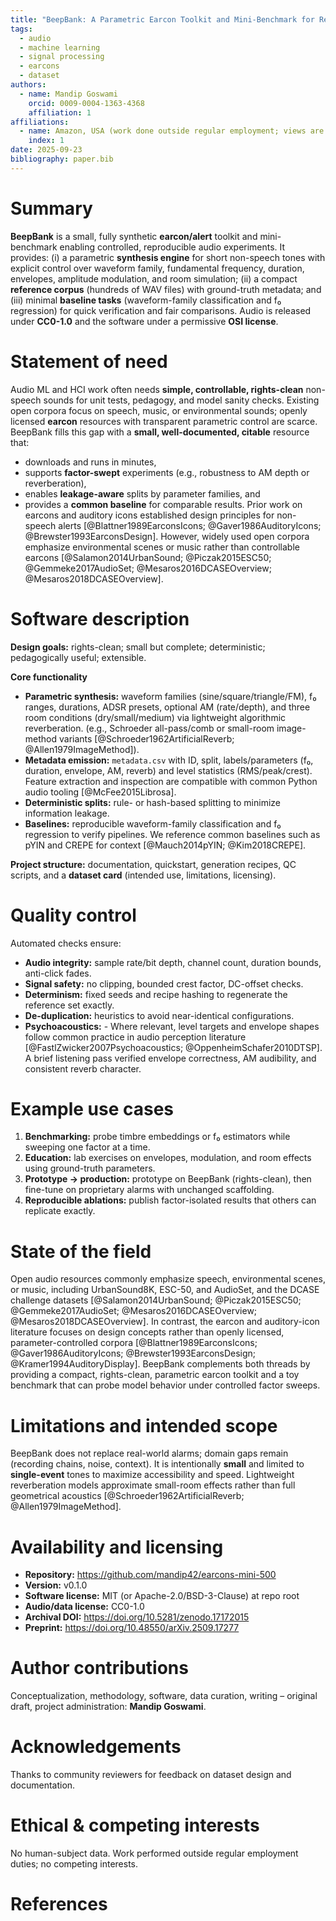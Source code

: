```yaml
---
title: "BeepBank: A Parametric Earcon Toolkit and Mini-Benchmark for Reproducible Audio Experiments"
tags:
  - audio
  - machine learning
  - signal processing
  - earcons
  - dataset
authors:
  - name: Mandip Goswami
    orcid: 0009-0004-1363-4368
    affiliation: 1
affiliations:
  - name: Amazon, USA (work done outside regular employment; views are the author's own)
    index: 1
date: 2025-09-23
bibliography: paper.bib
---
```


# Summary
**BeepBank** is a small, fully synthetic **earcon/alert** toolkit and mini-benchmark enabling controlled, reproducible audio experiments. It provides: (i) a parametric **synthesis engine** for short non-speech tones with explicit control over waveform family, fundamental frequency, duration, envelopes, amplitude modulation, and room simulation; (ii) a compact **reference corpus** (hundreds of WAV files) with ground-truth metadata; and (iii) minimal **baseline tasks** (waveform-family classification and f₀ regression) for quick verification and fair comparisons. Audio is released under **CC0-1.0** and the software under a permissive **OSI license**.

# Statement of need
Audio ML and HCI work often needs **simple, controllable, rights-clean** non-speech sounds for unit tests, pedagogy, and model sanity checks. Existing open corpora focus on speech, music, or environmental sounds; openly licensed **earcon** resources with transparent parametric control are scarce. BeepBank fills this gap with a **small, well-documented, citable** resource that:
- downloads and runs in minutes,
- supports **factor-swept** experiments (e.g., robustness to AM depth or reverberation),
- enables **leakage-aware** splits by parameter families, and
- provides a **common baseline** for comparable results.
Prior work on earcons and auditory icons established design principles for non-speech alerts [@Blattner1989EarconsIcons; @Gaver1986AuditoryIcons; @Brewster1993EarconsDesign]. However, widely used open corpora emphasize environmental scenes or music rather than controllable earcons [@Salamon2014UrbanSound; @Piczak2015ESC50; @Gemmeke2017AudioSet; @Mesaros2016DCASEOverview; @Mesaros2018DCASEOverview].

# Software description
**Design goals:** rights-clean; small but complete; deterministic; pedagogically useful; extensible.

**Core functionality**
- **Parametric synthesis:** waveform families (sine/square/triangle/FM), f₀ ranges, durations, ADSR presets, optional AM (rate/depth), and three room conditions (dry/small/medium) via lightweight algorithmic reverberation. (e.g., Schroeder all-pass/comb or small-room image-method variants [@Schroeder1962ArtificialReverb; @Allen1979ImageMethod]).
- **Metadata emission:** `metadata.csv` with ID, split, labels/parameters (f₀, duration, envelope, AM, reverb) and level statistics (RMS/peak/crest). Feature extraction and inspection are compatible with common Python audio tooling [@McFee2015Librosa].
- **Deterministic splits:** rule- or hash-based splitting to minimize information leakage.
- **Baselines:** reproducible waveform-family classification and f₀ regression to verify pipelines. We reference common baselines such as pYIN and CREPE for context [@Mauch2014pYIN; @Kim2018CREPE].

**Project structure:** documentation, quickstart, generation recipes, QC scripts, and a **dataset card** (intended use, limitations, licensing).

# Quality control
Automated checks ensure:
- **Audio integrity:** sample rate/bit depth, channel count, duration bounds, anti-click fades.
- **Signal safety:** no clipping, bounded crest factor, DC-offset checks.
- **Determinism:** fixed seeds and recipe hashing to regenerate the reference set exactly.
- **De-duplication:** heuristics to avoid near-identical configurations.
- **Psychoacoustics:** - Where relevant, level targets and envelope shapes follow common practice in audio perception literature [@FastlZwicker2007Psychoacoustics; @OppenheimSchafer2010DTSP].
A brief listening pass verified envelope correctness, AM audibility, and consistent reverb character.

# Example use cases
1. **Benchmarking:** probe timbre embeddings or f₀ estimators while sweeping one factor at a time.
2. **Education:** lab exercises on envelopes, modulation, and room effects using ground-truth parameters.
3. **Prototype → production:** prototype on BeepBank (rights-clean), then fine-tune on proprietary alarms with unchanged scaffolding.
4. **Reproducible ablations:** publish factor-isolated results that others can replicate exactly.

# State of the field
Open audio resources commonly emphasize speech, environmental scenes, or music, including UrbanSound8K, ESC-50, and AudioSet, and the DCASE challenge datasets [@Salamon2014UrbanSound; @Piczak2015ESC50; @Gemmeke2017AudioSet; @Mesaros2016DCASEOverview; @Mesaros2018DCASEOverview]. In contrast, the earcon and auditory-icon literature focuses on design concepts rather than openly licensed, parameter-controlled corpora [@Blattner1989EarconsIcons; @Gaver1986AuditoryIcons; @Brewster1993EarconsDesign; @Kramer1994AuditoryDisplay]. BeepBank complements both threads by providing a compact, rights-clean, parametric earcon toolkit and a toy benchmark that can probe model behavior under controlled factor sweeps.

# Limitations and intended scope
BeepBank does not replace real-world alarms; domain gaps remain (recording chains, noise, context). It is intentionally **small** and limited to **single-event** tones to maximize accessibility and speed. Lightweight reverberation models approximate small-room effects rather than full geometrical acoustics [@Schroeder1962ArtificialReverb; @Allen1979ImageMethod].

# Availability and licensing
- **Repository:** https://github.com/mandip42/earcons-mini-500
- **Version:** v0.1.0 
- **Software license:** MIT (or Apache-2.0/BSD-3-Clause) at repo root
- **Audio/data license:** CC0-1.0
- **Archival DOI:** https://doi.org/10.5281/zenodo.17172015
- **Preprint:** https://doi.org/10.48550/arXiv.2509.17277

# Author contributions
Conceptualization, methodology, software, data curation, writing – original draft, project administration: **Mandip Goswami**.

# Acknowledgements
Thanks to community reviewers for feedback on dataset design and documentation.

# Ethical & competing interests
No human-subject data. Work performed outside regular employment duties; no competing interests.

# References

